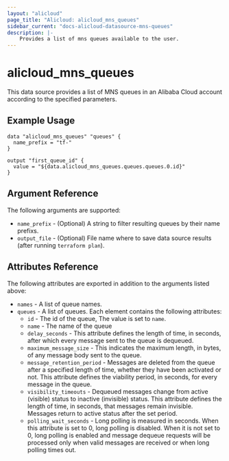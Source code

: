 ```yaml
---
layout: "alicloud"
page_title: "Alicloud: alicloud_mns_queues"
sidebar_current: "docs-alicloud-datasource-mns-queues"
description: |-
    Provides a list of mns queues available to the user.
---
```


# alicloud\_mns\_queues

This data source provides a list of MNS queues in an Alibaba Cloud account according to the specified parameters.

## Example Usage

```
data "alicloud_mns_queues" "queues" {
  name_prefix = "tf-"
}

output "first_queue_id" {
  value = "${data.alicloud_mns_queues.queues.queues.0.id}"
}
```

## Argument Reference

The following arguments are supported:

* `name_prefix` - (Optional) A string to filter resulting queues by their name prefixs.
* `output_file` - (Optional) File name where to save data source results (after running `terraform plan`).

## Attributes Reference

The following attributes are exported in addition to the arguments listed above:

* `names` - A list of queue names. 
* `queues` - A list of queues. Each element contains the following attributes:
  * `id` - The id of the queue, The value is set to `name`.
  * `name` - The name of the queue
  * `delay_seconds` - This attribute defines the length of time, in seconds, after which every message sent to the queue is dequeued.
  * `maximum_message_size` - This indicates the maximum length, in bytes, of any message body sent to the queue.
  * `message_retention_period` - Messages are deleted from the queue after a specified length of time, whether they have been activated or not. This attribute defines the viability period, in seconds, for every message in the queue.
  * `visibility_timeouts` - Dequeued messages change from active (visible) status to inactive (invisible) status. This attribute defines the length of time, in seconds, that messages remain invisible. Messages return to active status after the set period.
  * `polling_wait_seconds` - Long polling is measured in seconds. When this attribute is set to 0, long polling is disabled. When it is not set to 0, long polling is enabled and message dequeue requests will be processed only when valid messages are received or when long polling times out.
